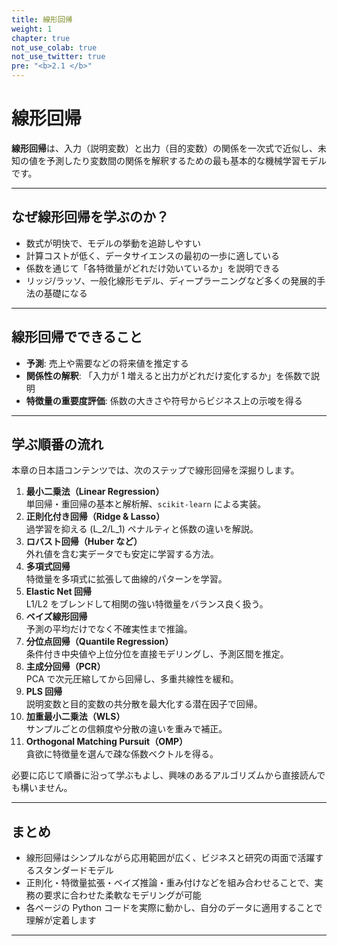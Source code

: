 ```yaml
---
title: 線形回帰
weight: 1
chapter: true
not_use_colab: true
not_use_twitter: true
pre: "<b>2.1 </b>"
---
```


# 線形回帰

<div class="pagetop-box">
  <p><b>線形回帰</b>は、入力（説明変数）と出力（目的変数）の関係を一次式で近似し、未知の値を予測したり変数間の関係を解釈するための最も基本的な機械学習モデルです。</p>
</div>

---

## なぜ線形回帰を学ぶのか？

- 数式が明快で、モデルの挙動を追跡しやすい  
- 計算コストが低く、データサイエンスの最初の一歩に適している  
- 係数を通じて「各特徴量がどれだけ効いているか」を説明できる  
- リッジ/ラッソ、一般化線形モデル、ディープラーニングなど多くの発展的手法の基礎になる

---

## 線形回帰でできること

- **予測**: 売上や需要などの将来値を推定する  
- **関係性の解釈**: 「入力が 1 増えると出力がどれだけ変化するか」を係数で説明  
- **特徴量の重要度評価**: 係数の大きさや符号からビジネス上の示唆を得る

---

## 学ぶ順番の流れ

本章の日本語コンテンツでは、次のステップで線形回帰を深掘りします。

1. **最小二乗法（Linear Regression）**  
   単回帰・重回帰の基本と解析解、`scikit-learn` による実装。
2. **正則化付き回帰（Ridge & Lasso）**  
   過学習を抑える \(L_2/L_1\) ペナルティと係数の違いを解説。
3. **ロバスト回帰（Huber など）**  
   外れ値を含む実データでも安定に学習する方法。
4. **多項式回帰**  
   特徴量を多項式に拡張して曲線的パターンを学習。
5. **Elastic Net 回帰**  
   L1/L2 をブレンドして相関の強い特徴量をバランス良く扱う。
6. **ベイズ線形回帰**  
   予測の平均だけでなく不確実性まで推論。
7. **分位点回帰（Quantile Regression）**  
   条件付き中央値や上位分位を直接モデリングし、予測区間を推定。
8. **主成分回帰（PCR）**  
   PCA で次元圧縮してから回帰し、多重共線性を緩和。
9. **PLS 回帰**  
   説明変数と目的変数の共分散を最大化する潜在因子で回帰。
10. **加重最小二乗法（WLS）**  
    サンプルごとの信頼度や分散の違いを重みで補正。
11. **Orthogonal Matching Pursuit（OMP）**  
    貪欲に特徴量を選んで疎な係数ベクトルを得る。

必要に応じて順番に沿って学ぶもよし、興味のあるアルゴリズムから直接読んでも構いません。

---

## まとめ

- 線形回帰はシンプルながら応用範囲が広く、ビジネスと研究の両面で活躍するスタンダードモデル  
- 正則化・特徴量拡張・ベイズ推論・重み付けなどを組み合わせることで、実務の要求に合わせた柔軟なモデリングが可能  
- 各ページの Python コードを実際に動かし、自分のデータに適用することで理解が定着します

---
